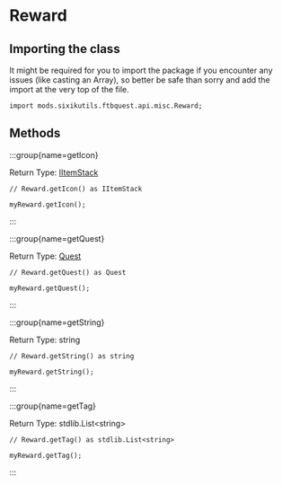 # Reward

## Importing the class

It might be required for you to import the package if you encounter any issues (like casting an Array), so better be safe than sorry and add the import at the very top of the file.
```zenscript
import mods.sixikutils.ftbquest.api.misc.Reward;
```


## Methods

:::group{name=getIcon}

Return Type: [IItemStack](/vanilla/api/item/IItemStack)

```zenscript
// Reward.getIcon() as IItemStack

myReward.getIcon();
```

:::

:::group{name=getQuest}

Return Type: [Quest](/mods/sixikutils/ftbquest/quests/Quest)

```zenscript
// Reward.getQuest() as Quest

myReward.getQuest();
```

:::

:::group{name=getString}

Return Type: string

```zenscript
// Reward.getString() as string

myReward.getString();
```

:::

:::group{name=getTag}

Return Type: stdlib.List&lt;string&gt;

```zenscript
// Reward.getTag() as stdlib.List<string>

myReward.getTag();
```

:::


